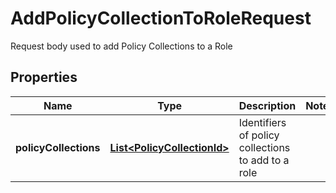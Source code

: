 

# AddPolicyCollectionToRoleRequest

Request body used to add Policy Collections to a Role

## Properties

| Name | Type | Description | Notes |
|------------ | ------------- | ------------- | -------------|
|**policyCollections** | [**List&lt;PolicyCollectionId&gt;**](PolicyCollectionId.md) | Identifiers of policy collections to add to a role |  |



